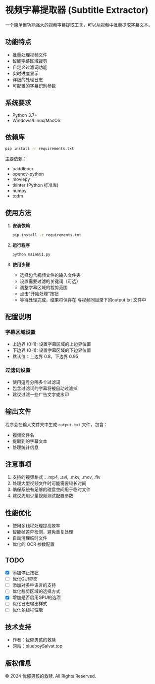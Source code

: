 # 视频字幕提取器 (Subtitle Extractor)

一个简单但功能强大的视频字幕提取工具，可以从视频中批量提取字幕文本。

## 功能特点

- 批量处理视频文件
- 智能字幕区域裁剪
- 自定义过滤词功能
- 实时进度显示
- 详细的处理日志
- 可配置的字幕识别参数

## 系统要求

- Python 3.7+
- Windows/Linux/MacOS

## 依赖库

```bash
pip install -r requirements.txt
```

主要依赖：
- paddleocr
- opencv-python
- moviepy
- tkinter (Python 标准库)
- numpy
- tqdm

## 使用方法

1. **安装依赖**
   ```bash
   pip install -r requirements.txt
   ```

2. **运行程序**
   ```bash
   python mainGUI.py
   ```

3. **使用步骤**
   - 选择包含视频文件的输入文件夹
   - 设置需要过滤的关键词（可选）
   - 调整字幕区域的裁剪范围
   - 点击"开始处理"按钮
   - 等待处理完成，结果将保存在 与视频同目录下的output.txt 文件中

## 配置说明

### 字幕区域设置
- 上边界 (0-1): 设置字幕区域的上边界位置
- 下边界 (0-1): 设置字幕区域的下边界位置
- 默认值：上边界 0.8，下边界 0.95

### 过滤词设置
- 使用逗号分隔多个过滤词
- 包含过滤词的字幕将被自动过滤掉
- 建议过滤一些广告文字或水印

## 输出文件

程序会在输入文件夹中生成 `output.txt` 文件，包含：
- 视频文件名
- 提取到的字幕文本
- 处理统计信息

## 注意事项

1. 支持的视频格式：.mp4, .avi, .mkv, .mov, .flv
2. 处理大型视频文件时可能需要较长时间
3. 确保系统有足够的磁盘空间用于临时文件
4. 建议先用少量视频测试配置参数

## 性能优化

- 使用多线程处理提高效率
- 智能帧差异检测，避免重复处理
- 自动清理临时文件
- 优化的 OCR 参数配置

## TODO
- [x] 添加停止按钮
- [ ] 优化GUI界面
- [ ] 添加对多种语言的支持
- [ ] 优化裁剪区域的选择方式
- [x] 增加是否启用GPU的选项
- [ ] 优化日志输出样式
- [ ] 优化多线程性能

## 技术支持

- 作者：忧郁男孩的救赎
- 网站：blueboySalvat.top

## 版权信息

© 2024 忧郁男孩的救赎. All Rights Reserved.